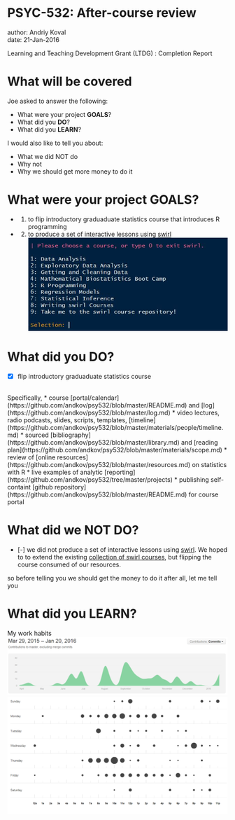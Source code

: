 PSYC-532: After-course review
========================================================
author: Andriy Koval  
date: 21-Jan-2016

Learning and Teaching Development Grant (LTDG) : Completion Report


What will be covered
===============
Joe asked to answer the following:  
- What were your project **GOALS**?    
-	What did you **DO**?   
-	What did you **LEARN**?  

I would also like to tell you about:
- What we did NOT do
- Why not
- Why we should get more money to do it



What were your project **GOALS**? 
========================================================
- 1. to flip introductory graduaduate statistics course that introduces R programming  
- 2. to produce a set of interactive lessons using [swirl](https://github.com/andkov/psy532/blob/master/materials/swirl/quickstart.md) 
![swirlselection](images/swirlselection.jpg)


What did you **DO**?  
========================================================
- [X] flip introductory graduaduate statistics course
</br>
Specifically, 
* course [portal/calendar](https://github.com/andkov/psy532/blob/master/README.md) and [log](https://github.com/andkov/psy532/blob/master/log.md)
* video lectures, radio podcasts, slides, scripts, templates, [timeline](https://github.com/andkov/psy532/blob/master/materials/people/timeline.md)  
* sourced [bibliography](https://github.com/andkov/psy532/blob/master/library.md) and [reading plan](https://github.com/andkov/psy532/blob/master/materials/scope.md) 
*  review of [online resources](https://github.com/andkov/psy532/blob/master/resources.md) on statistics with R  
* live examples of analytic [reporting](https://github.com/andkov/psy532/tree/master/projects)
* publishing self-containt [github repository](https://github.com/andkov/psy532/blob/master/README.md) for course portal


What did we NOT **DO**? 
=======================================
- [-] we did not produce a set of interactive lessons using [swirl](https://github.com/andkov/psy532/blob/master/materials/swirl/quickstart.md).  We hoped to  to extend the existing [collection of swirl courses](../materials/swirl/course_notes.md), but flipping the course consumed of our resources. 

so before telling you we should get the money to do it after all, let me tell you

What did you **LEARN**?  
=================================
My work habits
![commits](images/commits.png)  
![punch](images/punchcard.png)  


